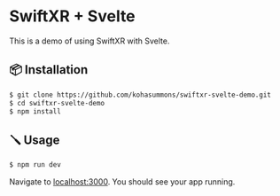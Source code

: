# SwiftXR + Svelte

This is a demo of using SwiftXR with Svelte.

## 📦 Installation

```bash
$ git clone https://github.com/kohasummons/swiftxr-svelte-demo.git
$ cd swiftxr-svelte-demo
$ npm install
```

## 🪛 Usage

```bash
$ npm run dev
```

Navigate to [localhost:3000](http://localhost:5173). 
You should see your app running.